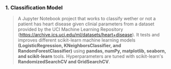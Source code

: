 ###  1. Classification Model 
  > A Jupyter Notebook project that works to classify wether or not a patient has heart disease given clinial parameters from a dataset provided by the UCI Machine Learning Repository (https://archive.ics.uci.edu/ml/datasets/heart+disease). 
  > It tests and improves different scikit-learn machine learning models **(LogisticRegression, KNeighborsClassifier, and RandomForestClassifier)** using **pandas, numPy, matplotlib, seaborn, and scikit-learn** tools. Hyperparameters are tuned with scikit-learn's **RandomizedSearchCV and GridSearchCV**.
